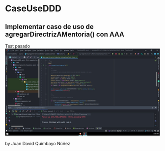 # CaseUseDDD
## Implementar caso de uso de agregarDirectrizAMentoria() con AAA


Test pasado
![testsokDDD](https://github.com/JDQN/Test-DDD/blob/main/img.jpeg?raw=true)


by Juan David Quimbayo Núñez 
